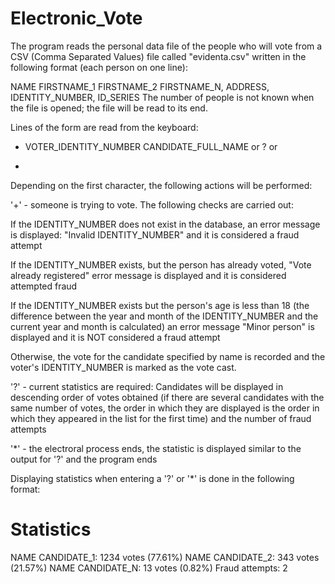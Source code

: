 # Electronic_Vote
The program reads the personal data file of the people who will vote from a CSV (Comma Separated Values) file called "evidenta.csv" written in the following format (each person on one line):

NAME FIRSTNAME_1 FIRSTNAME_2 FIRSTNAME_N, ADDRESS, IDENTITY_NUMBER, ID_SERIES
The number of people is not known when the file is opened; the file will be read to its end.

Lines of the form are read from the keyboard:

+ VOTER_IDENTITY_NUMBER CANDIDATE_FULL_NAME
or
?
or
*

Depending on the first character, the following actions will be performed:

'+' - someone is trying to vote. The following checks are carried out:

If the IDENTITY_NUMBER does not exist in the database, an error message is displayed: "Invalid IDENTITY_NUMBER" and it is considered a fraud attempt

If the IDENTITY_NUMBER exists, but the person has already voted, "Vote already registered" error message is displayed and it is considered attempted fraud

If the IDENTITY_NUMBER exists but the person's age is less than 18 (the difference between the year and month of the IDENTITY_NUMBER and the current year and month is calculated) an error message "Minor person" is displayed and it is NOT considered a fraud attempt

Otherwise, the vote for the candidate specified by name is recorded and the voter's IDENTITY_NUMBER is marked as the vote cast.

'?' - current statistics are required: Candidates will be displayed in descending order of votes obtained (if there are several candidates with the same number of votes, the order in which they are displayed is the order in which they appeared in the list for the first time) and the number of fraud attempts

'*' - the electroral process ends, the statistic is displayed similar to the output for '?' and the program ends

Displaying statistics when entering a '?' or '*' is done in the following format:

Statistics
==========
NAME CANDIDATE_1: 1234 votes (77.61%)
NAME CANDIDATE_2: 343 votes (21.57%)
NAME CANDIDATE_N: 13 votes (0.82%)
Fraud attempts: 2

